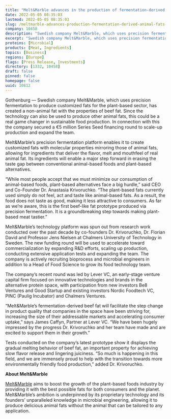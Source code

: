 ```yaml
---
title: "Melt&Marble advances in the production of fermentation-derived animal fats – and secures a €5M round"
date: 2022-05-05 08:35:03
lastmod: 2022-05-05 08:35:03
slug: /meltmarble-advances-production-fermentation-derived-animal-fats-and-secures-eu5m-round
company: 10458
description: "Swedish company Melt&Marble, which uses precision fermentation to produce customized fats for the plant-based sector, has created a non-animal fat with the properties of beef fat."
excerpt: "Swedish company Melt&Marble, which uses precision fermentation to produce customized fats for the plant-based sector, has created a non-animal fat with the properties of beef fat."
proteins: [Microbial]
products: [Meat, Ingredients]
topics: [Business]
regions: [Europe]
flags: [Press Release, Investments]
directory: [1332, 10458]
draft: false
pinned: false
homepage: false
uuid: 10812
---
```

<p>Gothenburg — Swedish company Melt&Marble, which uses precision fermentation to produce customized fats for the plant-based sector, has created a non-animal fat with the properties of beef fat. Since the technology can also be used to produce other animal fats, this could be a real game changer in sustainable food production. In connection with this the company secured a €5 million Series Seed financing round to scale-up production and expand the team.</p>
<p>Melt&Marble’s precision fermentation platform enables it to create customized fats with molecular properties mirroring those of animal fats, allowing for ingredients that deliver the flavor, melt and mouthfeel of real animal fat. Its ingredients will enable a major step forward in erasing the taste gap between conventional animal-based foods and plant-based alternatives.</p>
<p>“While most people accept that we must minimize our consumption of animal-based foods, plant-based alternatives face a big hurdle,” said CEO and Co-Founder Dr. Anastasia Krivoruchko. “The plant-based fats currently used simply do not feel, act and taste like animal-based fats. As a result, the food does not taste as good, making it less attractive to consumers. As far as we’re aware, this is the first beef-like fat prototype produced via precision fermentation. It is a groundbreaking step towards making plant-based meat tastier.”</p>
<p>Melt&Marble’s technology platform was spun out from research work conducted over the past decade by co-founders Dr. Krivoruchko, Dr. Florian David and Professor Jens Nielsen at Chalmers University of Technology in Sweden. The new funding round will be used to accelerate toward commercialization by expanding R&D efforts, scaling up production, conducting extensive application tests and expanding the team. The company is actively recruiting bioprocess and microbial engineers in addition to a Head of Food Science to grow its food technology team.</p>
<p>The company’s recent round was led by Lever VC, an early-stage venture capital firm focused on innovative technologies and brands in the alternative protein space, with participation from new investors Be8 Ventures and Good Startup and existing investors Nordic Foodtech VC, PINC (Paulig Incubator) and Chalmers Ventures.</p>
<p>“Melt&Marble’s fermentation-derived beef fat will facilitate the step change in product quality that companies in the space have been striving for, increasing the size of their addressable markets and accelerating consumer uptake,” says James Caffyn, Partner at Lever VC. “We have been hugely impressed by the progress Dr. Krivoruchko and her team have made and are excited to support them in their growth.”</p>
<p>Tests conducted on the company’s latest prototype show it displays the gradual melting behavior of beef fat, an important property for achieving slow flavor release and lingering juiciness. “So much is happening in this field, and we are immensely proud to help with the transition towards more environmentally friendly food production,” added Dr. Krivoruchko.</p>
<p><strong>About Melt&Marble</strong></p>
<p><a href="https://www.meltandmarble.com/">Melt&Marble</a> aims to boost the growth of the plant-based foods industry by providing it with the best possible fats for both consumers and the planet. Melt&Marble’s ambition is underpinned by its proprietary technology and its founders’ unparalleled knowledge in microbial engineering, allowing it to produce delicious animal fats without the animal that can be tailored to any application.</p>
